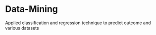 # Data-Mining
Applied classification and regression technique to predict outcome and various datasets
